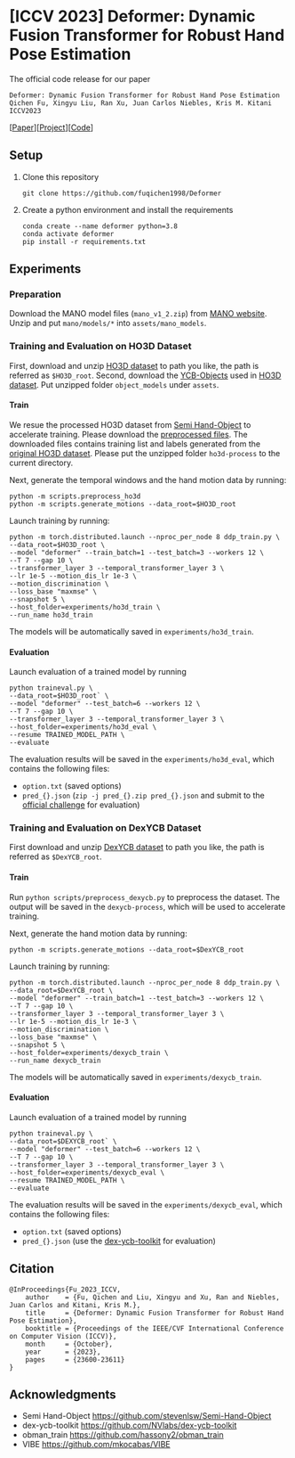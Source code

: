 # [ICCV 2023] Deformer: Dynamic Fusion Transformer for Robust Hand Pose Estimation


The official code release for our paper
```
Deformer: Dynamic Fusion Transformer for Robust Hand Pose Estimation
Qichen Fu, Xingyu Liu, Ran Xu, Juan Carlos Niebles, Kris M. Kitani
ICCV2023
```

[[Paper](https://arxiv.org/abs/2303.04991)][[Project](https://fuqichen1998.github.io/Deformer/)][[Code](https://github.com/fuqichen1998/Deformer)]

## Setup
1. Clone this repository
    ```
    git clone https://github.com/fuqichen1998/Deformer
    ```
2. Create a python environment and install the requirements
    ```
    conda create --name deformer python=3.8
    conda activate deformer
    pip install -r requirements.txt
    ```

## Experiments

### Preparation

Download the MANO model files (`mano_v1_2.zip`) from [MANO website](http://mano.is.tue.mpg.de/). 
Unzip and put `mano/models/*` into `assets/mano_models`. 


### Training and Evaluation on HO3D Dataset

First, download and unzip [HO3D dataset](https://cloud.tugraz.at/index.php/s/9HQF57FHEQxkdcz/download?path=%2F&files=HO3D_v2.zip) to path you like, the path is referred as `$HO3D_root`. Second, download the [YCB-Objects](https://drive.google.com/file/d/1FRoMPOz0jMLimKGRdp_zGzXDiW8XnOFG) 
used in [HO3D dataset](https://www.tugraz.at/index.php?id=40231). Put unzipped folder `object_models` under `assets`. 

#### Train

We resue the processed HO3D dataset from [Semi Hand-Object](https://github.com/stevenlsw/Semi-Hand-Object/tree/master) to accelerate training. 
Please download the [preprocessed files](https://drive.google.com/file/d/1yDOJW1QbEzKjHequi-Kod1Qv6_vL_K1d). 
The downloaded files contains training list and labels generated from the [original HO3D dataset](https://cloud.tugraz.at/index.php/s/9HQF57FHEQxkdcz/download?path=%2F&files=HO3D_v2.zip). 
Please put the unzipped folder `ho3d-process` to the current directory.

Next, generate the temporal windows and the hand motion data by running:
```
python -m scripts.preprocess_ho3d
python -m scripts.generate_motions --data_root=$HO3D_root
```

Launch training by running:
```
python -m torch.distributed.launch --nproc_per_node 8 ddp_train.py \
--data_root=$HO3D_root \
--model "deformer" --train_batch=1 --test_batch=3 --workers 12 \
--T 7 --gap 10 \
--transformer_layer 3 --temporal_transformer_layer 3 \
--lr 1e-5 --motion_dis_lr 1e-3 \
--motion_discrimination \
--loss_base "maxmse" \
--snapshot 5 \
--host_folder=experiments/ho3d_train \
--run_name ho3d_train
```

The models will be automatically saved in `experiments/ho3d_train`.

#### Evaluation

Launch evaluation of a trained model by running
```
python traineval.py \
--data_root=$HO3D_root` \
--model "deformer" --test_batch=6 --workers 12 \
--T 7 --gap 10 \
--transformer_layer 3 --temporal_transformer_layer 3 \
--host_folder=experiments/ho3d_eval \
--resume TRAINED_MODEL_PATH \
--evaluate
```

The evaluation results will be saved in the `experiments/ho3d_eval`, which contains the following files: 
* `option.txt` (saved options) 
* `pred_{}.json` (```zip -j pred_{}.zip pred_{}.json``` and submit to the [official challenge](https://competitions.codalab.org/competitions/22485?) for evaluation)

### Training and Evaluation on DexYCB Dataset

First download and unzip [DexYCB dataset](https://dex-ycb.github.io/) to path you like, the path is referred as `$DexYCB_root`. 

#### Train

Run `python scripts/preprocess_dexycb.py` to preprocess the dataset. The output will be saved in the `dexycb-process`, which will be used to accelerate training.

Next, generate the hand motion data by running: 
```
python -m scripts.generate_motions --data_root=$DexYCB_root
```

Launch training by running:
```
python -m torch.distributed.launch --nproc_per_node 8 ddp_train.py \
--data_root=$DexYCB_root \
--model "deformer" --train_batch=1 --test_batch=3 --workers 12 \
--T 7 --gap 10 \
--transformer_layer 3 --temporal_transformer_layer 3 \
--lr 1e-5 --motion_dis_lr 1e-3 \
--motion_discrimination \
--loss_base "maxmse" \
--snapshot 5 \
--host_folder=experiments/dexycb_train \
--run_name dexycb_train
```

The models will be automatically saved in `experiments/dexycb_train`.

#### Evaluation

Launch evaluation of a trained model by running
```
python traineval.py \
--data_root=$DEXYCB_root` \
--model "deformer" --test_batch=6 --workers 12 \
--T 7 --gap 10 \
--transformer_layer 3 --temporal_transformer_layer 3 \
--host_folder=experiments/dexycb_eval \
--resume TRAINED_MODEL_PATH \
--evaluate
```

The evaluation results will be saved in the `experiments/dexycb_eval`, which contains the following files: 
* `option.txt` (saved options) 
* `pred_{}.json` (use the [dex-ycb-toolkit](https://github.com/NVlabs/dex-ycb-toolkit) for evaluation)

## Citation
```
@InProceedings{Fu_2023_ICCV,
    author    = {Fu, Qichen and Liu, Xingyu and Xu, Ran and Niebles, Juan Carlos and Kitani, Kris M.},
    title     = {Deformer: Dynamic Fusion Transformer for Robust Hand Pose Estimation},
    booktitle = {Proceedings of the IEEE/CVF International Conference on Computer Vision (ICCV)},
    month     = {October},
    year      = {2023},
    pages     = {23600-23611}
}
```


## Acknowledgments
* Semi Hand-Object https://github.com/stevenlsw/Semi-Hand-Object
* dex-ycb-toolkit https://github.com/NVlabs/dex-ycb-toolkit
* obman_train https://github.com/hassony2/obman_train
* VIBE https://github.com/mkocabas/VIBE
